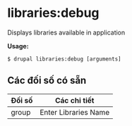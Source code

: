 # libraries:debug
Displays libraries available in application

**Usage:**
```
$ drupal libraries:debug [arguments]
```

## Các đối số có sẵn
Đối số | Các chi tiết
---------|-------------
group | Enter Libraries Name
